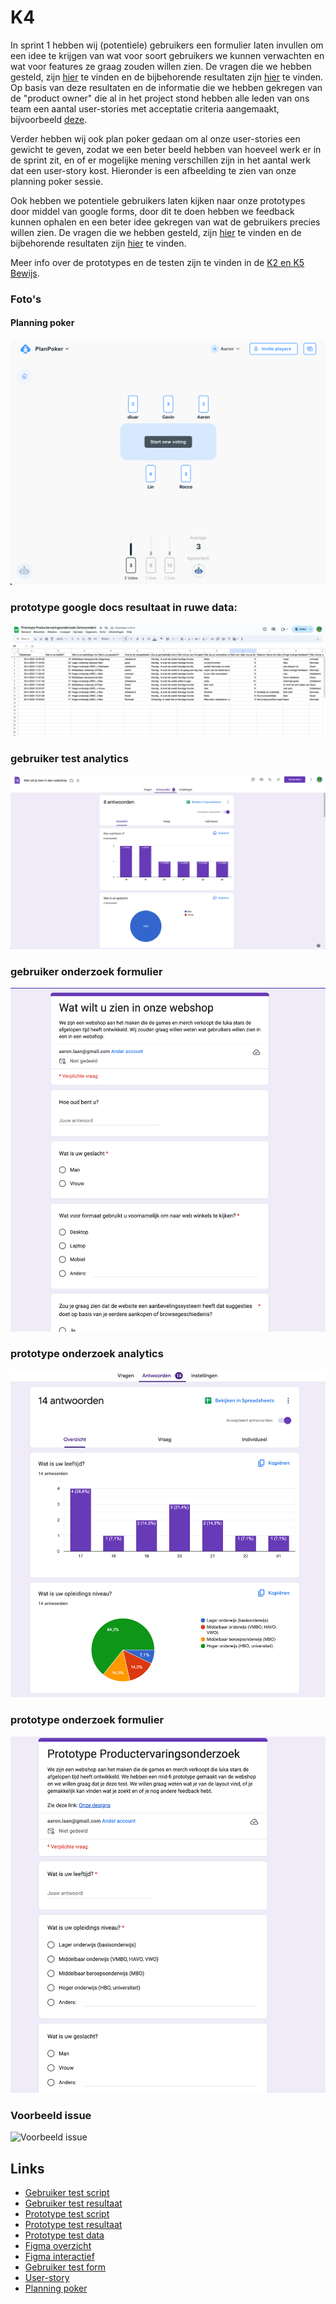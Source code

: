 # K4
In sprint 1 hebben wij (potentiele) gebruikers een formulier laten invullen om een idee te krijgen van wat voor soort gebruikers we kunnen verwachten en wat voor features ze graag zouden willen zien. De vragen die we hebben gesteld, zijn [hier](../../teamfiles/testing/gebruiker-test-script.md) te vinden en de bijbehorende resultaten zijn [hier](../../teamfiles/testing/gebruiker-test-resultaat.md) te vinden. Op basis van deze resultaten en de informatie die we hebben gekregen van de "product owner" die al in het project stond hebben alle leden van ons team een aantal user-stories met acceptatie criteria aangemaakt, bijvoorbeeld [deze](https://gitlab.fdmci.hva.nl/propedeuse-hbo-ict/onderwijs/2023-2024/out-b-se-bim/blok-4/caaruujuuwoo65/-/work_items/45). 

Verder hebben wij ook plan poker gedaan om al onze user-stories een gewicht te geven, zodat we een beter beeld hebben van hoeveel werk er in de sprint zit, en of er mogelijke mening verschillen zijn in het aantal werk dat een user-story kost. Hieronder is een afbeelding te zien van onze planning poker sessie.

Ook hebben we potentiele gebruikers laten kijken naar onze prototypes door middel van google forms, door dit te doen hebben we feedback kunnen ophalen en een beter idee gekregen van wat de gebruikers precies willen zien. De vragen die we hebben gesteld, zijn [hier](../../teamfiles/testing/prototype-test-script.md) te vinden en de bijbehorende resultaten zijn [hier](../../teamfiles/testing/prototype-test-resultaat.md) te vinden. 

Meer info over de prototypes en de testen zijn te vinden in de [K2 en K5 Bewijs](./K2-K5.md).

### Foto's
#### Planning poker
![planning poker](../../teamfiles/pictures/planning-poker.png)

### prototype google docs resultaat in ruwe data:
![Prototype test resultaat](./foto's/prototype-testing-raw-data.png)

### gebruiker test analytics
![Gebruiker test analytics](./foto's/gebruiker-test-analytics.png)

### gebruiker onderzoek formulier
![Gebruiker test formulier](./foto's/gebruiker-test-foto.png)

### prototype onderzoek analytics
![Gebruiker test analytics](./foto's/prototype-test-analytics.png)

### prototype onderzoek formulier
![Gebruiker test formulier](./foto's/prototype-test-formulier.png)

### Voorbeeld issue
![Voorbeeld issue](./foto's/issue.png)

## Links
- [Gebruiker test script](../../teamfiles/testing/gebruiker-test-script.md)
- [Gebruiker test resultaat](../../teamfiles/testing/gebruiker-test-resultaat.md)
- [Prototype test script](../../teamfiles/testing/prototype-test-script.md)
- [Prototype test resultaat](../../teamfiles/testing/prototype-test-resultaat.md)
- [Prototype test data](https://docs.google.com/spreadsheets/d/1PKp6tdSQldpN2XzpXqt-qkCITgruwVLRfKsvFP-XaXc/edit?resourcekey#gid=1809565716)
- [Figma overzicht](https://www.figma.com/file/gqhLU9HQsAIBpbBxSBsnxe/Home-Page?type=design&node-id=0%3A1&mode=design&t=crpjRXoIFqrXJnUC-1)
- [Figma interactief](https://www.figma.com/proto/gqhLU9HQsAIBpbBxSBsnxe/Home-Page?type=design&node-id=1-3&t=A4NXZv8ROMuvWasy-0&scaling=min-zoom&page-id=0%3A1&starting-point-node-id=1%3A3&show-proto-sidebar=1)
- [Gebruiker test form](https://forms.gle/z4W8XWrCFwjHf72y5)
- [User-story](https://gitlab.fdmci.hva.nl/propedeuse-hbo-ict/onderwijs/2023-2024/out-b-se-bim/blok-4/caaruujuuwoo65/-/work_items/45)
- [Planning poker](../../teamfiles/pictures/planning-poker.png)

